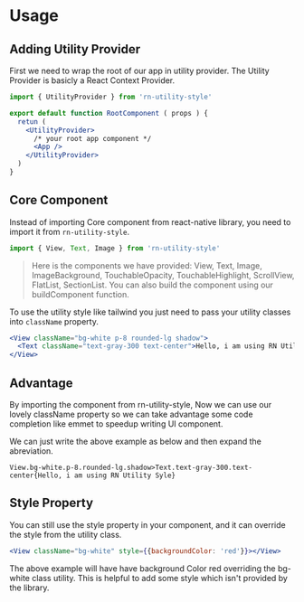 # Usage

## Adding Utility Provider

First we need to wrap the root of our app in utility provider. The Utility Provider is basicly a React Context Provider.

```jsx
import { UtilityProvider } from 'rn-utility-style'

export default function RootComponent ( props ) {
  retun (
    <UtilityProvider>
      /* your root app component */ 
      <App />
    </UtilityProvider>
  )
}
```

## Core Component

Instead of importing Core component from react-native library, you need to import it from `rn-utility-style`.

```jsx
import { View, Text, Image } from 'rn-utility-style'
```

> Here is the components we have provided: View, Text, Image, ImageBackground, TouchableOpacity, TouchableHighlight, ScrollView, FlatList, SectionList. You can also build the component using our buildComponent function.


To use the utility style like tailwind you just need to pass your utility classes into `className` property.

```jsx
<View className="bg-white p-8 rounded-lg shadow">
  <Text className="text-gray-300 text-center">Hello, i am using RN Utility Style</Text>
</View>
```

## Advantage

By importing the component from rn-utility-style, Now we can use our lovely className property so we can take advantage some code completion like emmet to speedup writing UI component.

We can just write the above example as below and then expand the abreviation.
```
View.bg-white.p-8.rounded-lg.shadow>Text.text-gray-300.text-center{Hello, i am using RN Utility Syle}
```

## Style Property

You can still use the style property in your component, and it can override the style from the utility class.

```jsx
<View className="bg-white" style={{backgroundColor: 'red'}}></View>
```

The above example will have have background Color red overriding the bg-white class utility. This is helpful to add some style which isn't provided by the library.